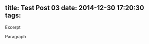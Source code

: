 title: Test Post 03
date: 2014-12-30 17:20:30
tags:
---
<!-- more -->
 Excerpt
<!-- more -->

Paragraph